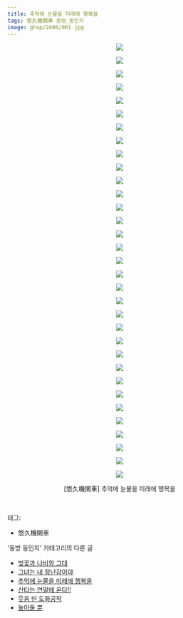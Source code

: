 ```yaml
---
title: 추억에 눈물을 미래에 행복을
tags: 悠久機関車 동방_동인지
image: ghap/2406/001.jpg
---
```

<div class="article">
<p style="text-align: center; clear: none; float: none;"><img src="{{ site.nasurl }}/ghap/2406/001.jpg"/></p>
<p style="text-align: center; clear: none; float: none;"><img src="{{ site.nasurl }}/ghap/2406/002.jpg"/></p>
<p style="text-align: center; clear: none; float: none;"><img src="{{ site.nasurl }}/ghap/2406/003.jpg"/></p>
<p style="text-align: center; clear: none; float: none;"><img src="{{ site.nasurl }}/ghap/2406/004.jpg"/></p>
<p style="text-align: center; clear: none; float: none;"><img src="{{ site.nasurl }}/ghap/2406/005.jpg"/></p>
<p style="text-align: center; clear: none; float: none;"><img src="{{ site.nasurl }}/ghap/2406/006.jpg"/></p>
<p style="text-align: center; clear: none; float: none;"><img src="{{ site.nasurl }}/ghap/2406/007.jpg"/></p>
<p style="text-align: center; clear: none; float: none;"><img src="{{ site.nasurl }}/ghap/2406/008.jpg"/></p>
<p style="text-align: center; clear: none; float: none;"><img src="{{ site.nasurl }}/ghap/2406/009.jpg"/></p>
<p style="text-align: center; clear: none; float: none;"><img src="{{ site.nasurl }}/ghap/2406/010.jpg"/></p>
<p style="text-align: center; clear: none; float: none;"><img src="{{ site.nasurl }}/ghap/2406/011.jpg"/></p>
<p style="text-align: center; clear: none; float: none;"><img src="{{ site.nasurl }}/ghap/2406/012.jpg"/></p>
<p style="text-align: center; clear: none; float: none;"><img src="{{ site.nasurl }}/ghap/2406/013.jpg"/></p>
<p style="text-align: center; clear: none; float: none;"><img src="{{ site.nasurl }}/ghap/2406/014.jpg"/></p>
<p style="text-align: center; clear: none; float: none;"><img src="{{ site.nasurl }}/ghap/2406/015.jpg"/></p>
<p style="text-align: center; clear: none; float: none;"><img src="{{ site.nasurl }}/ghap/2406/016.jpg"/></p>
<p style="text-align: center; clear: none; float: none;"><img src="{{ site.nasurl }}/ghap/2406/017.jpg"/></p>
<p style="text-align: center; clear: none; float: none;"><img src="{{ site.nasurl }}/ghap/2406/018.jpg"/></p>
<p style="text-align: center; clear: none; float: none;"><img src="{{ site.nasurl }}/ghap/2406/019.jpg"/></p>
<p style="text-align: center; clear: none; float: none;"><img src="{{ site.nasurl }}/ghap/2406/020.jpg"/></p>
<p style="text-align: center; clear: none; float: none;"><img src="{{ site.nasurl }}/ghap/2406/021.jpg"/></p>
<p style="text-align: center; clear: none; float: none;"><img src="{{ site.nasurl }}/ghap/2406/022.jpg"/></p>
<p style="text-align: center; clear: none; float: none;"><img src="{{ site.nasurl }}/ghap/2406/023.jpg"/></p>
<p style="text-align: center; clear: none; float: none;"><img src="{{ site.nasurl }}/ghap/2406/024.jpg"/></p>
<p style="text-align: center; clear: none; float: none;"><img src="{{ site.nasurl }}/ghap/2406/025.jpg"/></p>
<p style="text-align: center; clear: none; float: none;"><img src="{{ site.nasurl }}/ghap/2406/026.jpg"/></p>
<p style="text-align: center; clear: none; float: none;"><img src="{{ site.nasurl }}/ghap/2406/027.jpg"/></p>
<p style="text-align: center; clear: none; float: none;"><img src="{{ site.nasurl }}/ghap/2406/028.jpg"/></p>
<p style="text-align: center; clear: none; float: none;"><img src="{{ site.nasurl }}/ghap/2406/029.jpg"/></p>
<p style="text-align: center; clear: none; float: none;"><img src="{{ site.nasurl }}/ghap/2406/030.jpg"/></p>
<p style="text-align: center; clear: none; float: none;"><img src="{{ site.nasurl }}/ghap/2406/031.jpg"/></p>
<p style="text-align: center; clear: none; float: none;"><img src="{{ site.nasurl }}/ghap/2406/032.jpg"/></p>
<p style="text-align: center; clear: none; float: none;"><img src="{{ site.nasurl }}/ghap/2406/033.jpg"/></p>
<p style="text-align: center; clear: none; float: none;">[悠久機関車] 추억에 눈물을 미래에 행복을</p>
<p><br/></p>
</div><div class="tagTrail">
<p>태그: </p>
<ul>
<li>悠久機関車</li>
</ul>
</div><div class="another">
<p>'동방 동인지' 카테고리의 다른 글</p>
<ul>
<li><a href="/2016-09-30-ghap_2408">벚꽃과 나비와 그대</a></li>
<li><a href="/2016-09-30-ghap_2407">그녀는 내 장난감이야</a></li>
<li><a href="/2016-09-30-ghap_2406">추억에 눈물을 미래에 행복을</a></li>
<li><a href="/2016-09-30-ghap_2405">산타는 연말에 온다!!</a></li>
<li><a href="/2016-09-30-ghap_2403">웃음 띤 도화공작</a></li>
<li><a href="/2016-09-30-ghap_2402">놓아둘 뿐</a></li>
</ul>
</div><div class="cb_module cb_fluid">
<div class="cb_wrt cb_profile">
</div><!-- commentList close -->
</div>